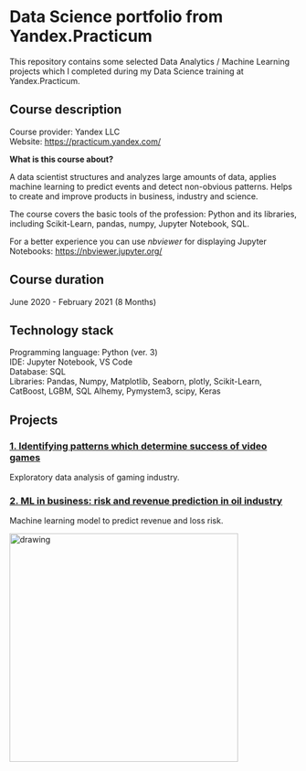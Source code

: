 # Data Science portfolio from Yandex.Practicum
This repository contains some selected Data Analytics / Machine Learning projects which I completed during my Data Science training at Yandex.Practicum.

## Course description
Course provider: Yandex LLC<br>
Website: https://practicum.yandex.com/<br>

**What is this course about?**

A data scientist structures and analyzes large amounts of data, applies machine learning to predict events and detect non-obvious patterns. Helps to create and improve products in business, industry and science.

The course covers the basic tools of the profession: Python and its libraries, including Scikit-Learn, pandas, numpy, Jupyter Notebook, SQL.

For a better experience you can use *nbviewer* for displaying Jupyter Notebooks: https://nbviewer.jupyter.org/


## Course duration
June 2020 - February 2021 (8 Months)

## Technology stack
Programming language: Python (ver. 3)<br>
IDE: Jupyter Notebook, VS Code<br>
Database: SQL<br>
Libraries: Pandas, Numpy, Matplotlib, Seaborn, plotly, Scikit-Learn, CatBoost, LGBM, SQL Alhemy, Pymystem3, scipy, Keras<br>



## Projects

### [1. Identifying patterns which determine success of video games](01-video-games-success-patterns)
Exploratory data analysis of gaming industry.

### [2. ML in business: risk and revenue prediction in oil industry](02-profit-risk-prediction-oil-industry)
Machine learning model to predict revenue and loss risk.

<img src="https://www.standmatters.nl/web/mod_files/portfolio_intro/detail/1525170944more.jpg" alt="drawing" width="400"/>
